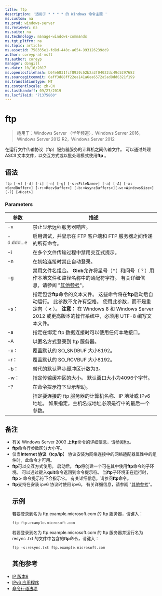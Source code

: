 ```yaml
---
title: ftp
description: '适用于 * * * * 的 Windows 命令主题 '
ms.custom: na
ms.prod: windows-server
ms.reviewer: na
ms.suite: na
ms.technology: manage-windows-commands
ms.tgt_pltfrm: na
ms.topic: article
ms.assetid: 758335e1-fd8d-448c-a654-993126239dd9
author: coreyp-at-msft
ms.author: coreyp
manager: dongill
ms.date: 10/16/2017
ms.openlocfilehash: b64e6831fcf8930c62b2a3f04022dc49d5297683
ms.sourcegitcommit: 6aff3d88ff22ea141a6ea6572a5ad8dd6321f199
ms.translationtype: MT
ms.contentlocale: zh-CN
ms.lasthandoff: 09/27/2019
ms.locfileid: "71375860"
---
```

# <a name="ftp"></a>ftp

>适用于：Windows Server （半年频道），Windows Server 2016，Windows Server 2012 R2，Windows Server 2012

在运行文件传输协议（ftp）服务器服务的计算机之间传输文件。 可以通过处理 ASCII 文本文件，以交互方式或以批处理模式使用**ftp** 。 
## <a name="syntax"></a>语法
```
ftp [-v] [-d] [-i] [-n] [-g] [-s:<FileName>] [-a] [-A] [-x:<SendBuffer>] [-r:<RecvBuffer>] [-b:<AsyncBuffers>][-w:<WindowsSize>]  [-?] [<Host>]
```
### <a name="parameters"></a>Parameters

|     参数     |                                                                                                                                                      描述                                                                                                                                                      |
|-------------------|-----------------------------------------------------------------------------------------------------------------------------------------------------------------------------------------------------------------------------------------------------------------------------------------------------------------------|
|        -v         |                                                                                                                                    禁止显示远程服务器响应。                                                                                                                                     |
|        -d.ddd...e         |                                                                                                               启用调试，并显示在 FTP 客户端和 FTP 服务器之间传递的所有命令。                                                                                                                |
|        -i         |                                                                                                                            在多个文件传输过程中禁用交互式提示。                                                                                                                             |
|        -n         |                                                                                                                                    在初始连接时禁止自动登录。                                                                                                                                     |
|        -g         |                                         禁用文件名组合。  **Glob**允许将星号（\*）和问号（？）用作本地文件和路径名称中的通配符字符。 有关详细信息，请参阅 "[其他参考](ftp.md#BKMK_additionalRef)"。                                          |
|   -s： <FileName>   | 指定包含**ftp**命令的文本文件。 这些命令将在**ftp**启动后自动运行。 此参数不允许有空格。 使用此参数，而不是重定向（ **<** ）。 **注意：** 在 Windows 8 和 Windows Server 2012 或更高版本的操作系统中，必须用 UTF-8 编写文本文件。 |
|        -a         |                                                                                                                 指定在绑定 ftp 数据连接时可以使用任何本地接口。                                                                                                                  |
|        -A         |                                                                                                                                        以匿名方式登录到 ftp 服务器。                                                                                                                                         |
|  -x： <SendBuffer>  |                                                                                                                                     覆盖默认的 SO_SNDBUF 大小8192。                                                                                                                                     |
|  -r： <RecvBuffer>  |                                                                                                                                     覆盖默认的 SO_RCVBUF 大小8192。                                                                                                                                     |
| -b： <AsyncBuffers> |                                                                                                                                    替代的默认异步缓冲区计数为3。                                                                                                                                     |
| -w： <WindowsSize>  |                                                                                                                   指定传输缓冲区的大小。 默认窗口大小为4096个字节。                                                                                                                   |
|        -?         |                                                                                                                                         在命令提示符下显示帮助。                                                                                                                                          |
|      <host>       |                                                                    指定要连接的 ftp 服务器的计算机名称、IP 地址或 IPv6 地址。 如果指定，主机名或地址必须是行中的最后一个参数。                                                                    |

## <a name="remarks"></a>备注
- 有关 Windows Server 2003 上**ftp**命令的详细信息，请参阅[ftp](https://technet.microsoft.com/library/cc756013(v=ws.10).aspx)。
- **ftp**命令行参数区分大小写。
- 仅当**Internet 协议（tcp/ip）** 协议安装为网络连接中的网络适配器属性中的组件时，此命令才可用。
- **ftp**可以交互方式使用。 启动后， **ftp**将创建一个可在其中使用**ftp**命令的子环境。 可以通过键入**quit**命令返回到命令提示符。 当**ftp**子环境正在运行时， **ftp >** 命令提示符下会指示它。 有关详细信息，请参阅**ftp**命令。
- **ftp**支持在安装 ipv6 协议时使用 ipv6。 有关详细信息，请参阅 "[其他参考](ftp.md#BKMK_additionalRef)"。
  ## <a name="BKMK_Examples"></a>示例
  若要登录到名为 ftp.example.microsoft.com 的 ftp 服务器，请键入：
  ```
  ftp ftp.example.microsoft.com
  ```
  若要登录到名为 ftp.example.microsoft.com 的 ftp 服务器并运行名为 resync .txt 的文件中包含的**ftp**命令，请键入：
  ```
  ftp -s:resync.txt ftp.example.microsoft.com
  ```
  ## <a name="BKMK_additionalRef"></a>其他参考
- [IP 版本6](https://technet.microsoft.com/library/cc738636(v=ws.10).aspx)
- [IPv6 应用程序](https://technet.microsoft.com/library/cc782509(v=ws.10).aspx)
- [命令行语法项](command-line-syntax-key.md)
